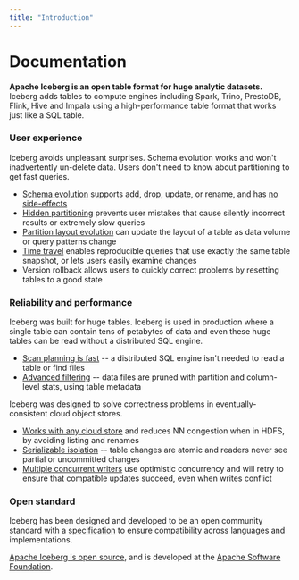 ```yaml
---
title: "Introduction"
---
```

<!--
 - Licensed to the Apache Software Foundation (ASF) under one or more
 - contributor license agreements.  See the NOTICE file distributed with
 - this work for additional information regarding copyright ownership.
 - The ASF licenses this file to You under the Apache License, Version 2.0
 - (the "License"); you may not use this file except in compliance with
 - the License.  You may obtain a copy of the License at
 -
 -   http://www.apache.org/licenses/LICENSE-2.0
 -
 - Unless required by applicable law or agreed to in writing, software
 - distributed under the License is distributed on an "AS IS" BASIS,
 - WITHOUT WARRANTIES OR CONDITIONS OF ANY KIND, either express or implied.
 - See the License for the specific language governing permissions and
 - limitations under the License.
 -->

# Documentation

**Apache Iceberg is an open table format for huge analytic datasets.** Iceberg adds tables to compute engines including Spark, Trino, PrestoDB, Flink, Hive and Impala using a high-performance table format that works just like a SQL table.

### User experience

Iceberg avoids unpleasant surprises. Schema evolution works and won't inadvertently un-delete data. Users don't need to know about partitioning to get fast queries.

* [Schema evolution](evolution.md#schema-evolution) supports add, drop, update, or rename, and has [no side-effects](evolution.md#correctness)
* [Hidden partitioning](partitioning.md) prevents user mistakes that cause silently incorrect results or extremely slow queries
* [Partition layout evolution](evolution.md#partition-evolution) can update the layout of a table as data volume or query patterns change
* [Time travel](spark-queries.md#time-travel) enables reproducible queries that use exactly the same table snapshot, or lets users easily examine changes
* Version rollback allows users to quickly correct problems by resetting tables to a good state

### Reliability and performance

Iceberg was built for huge tables. Iceberg is used in production where a single table can contain tens of petabytes of data and even these huge tables can be read without a distributed SQL engine.

* [Scan planning is fast](performance.md#scan-planning) -- a distributed SQL engine isn't needed to read a table or find files
* [Advanced filtering](performance.md#data-filtering) -- data files are pruned with partition and column-level stats, using table metadata

Iceberg was designed to solve correctness problems in eventually-consistent cloud object stores.

* [Works with any cloud store](reliability.md) and reduces NN congestion when in HDFS, by avoiding listing and renames
* [Serializable isolation](reliability.md) -- table changes are atomic and readers never see partial or uncommitted changes
* [Multiple concurrent writers](reliability.md#concurrent-write-operations) use optimistic concurrency and will retry to ensure that compatible updates succeed, even when writes conflict

### Open standard

Iceberg has been designed and developed to be an open community standard with a [specification](../../spec.md) to ensure compatibility across languages and implementations.

[Apache Iceberg is open source](../../community.md), and is developed at the [Apache Software Foundation](https://www.apache.org/).
